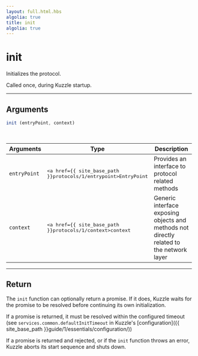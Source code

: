```yaml
---
layout: full.html.hbs
algolia: true
title: init
algolia: true
---
```


# init

Initializes the protocol. 

Called once, during Kuzzle startup.

---

## Arguments

```js
init (entryPoint, context)
```

<br/>

| Arguments | Type | Description |
|-----------|------|-------------|
|`entryPoint` | <pre><a href={{ site_base_path }}protocols/1/entrypoint>EntryPoint</a></pre> | Provides an interface to protocol related methods |
| `context` | <pre><a href={{ site_base_path }}protocols/1/context>context</a></pre> | Generic interface exposing objects and methods not directly related to the network layer |

---

## Return

The `init` function can optionally return a promise. If it does, Kuzzle waits for the promise to be resolved before continuing its own initialization.

If a promise is returned, it must be resolved within the configured timeout (see `services.common.defaultInitTimeout` in Kuzzle's [configuration]({{ site_base_path }}guide/1/essentials/configuration/))

If a promise is returned and rejected, or if the `init` function throws an error, Kuzzle aborts its start sequence and shuts down.
